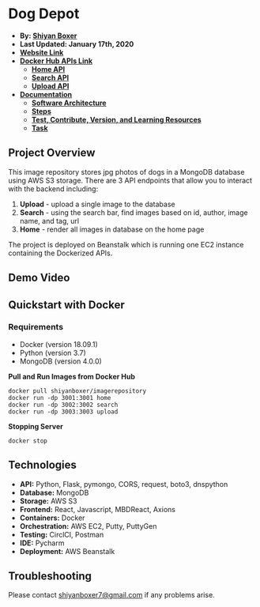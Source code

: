 # Dog Depot

- **By: [Shiyan Boxer](http://shiyanboxer.netlify.app/)**
- **Last Updated: January 17th, 2020**
- **[Website Link](http://ec2-15-223-5-20.ca-central-1.compute.amazonaws.com:3000/)**
- **[Docker Hub APIs Link](https://hub.docker.com/repository/docker/shiyanboxer/imagerepository)**
    - **[Home API](http://imagerepo-env.eba-f2rmmiak.ca-central-1.elasticbeanstalk.com:5001/)**
    - **[Search API](http://imagerepo-env.eba-f2rmmiak.ca-central-1.elasticbeanstalk.com:5002/search)**
    - **[Upload API](http://imagerepo-env.eba-f2rmmiak.ca-central-1.elasticbeanstalk.com:5003/upload)**
- **[Documentation](https://github.com/shiyanboxer/Image-Repository/tree/main/Documentation)**
    - **[Software Architecture](https://github.com/shiyanboxer/Image-Repository/blob/main/Documentation/1_Software_Architecture.md)**
    - **[Steps](https://github.com/shiyanboxer/Image-Repository/blob/main/Documentation/2_Steps.md)**
    - **[Test, Contribute, Version, and Learning Resources](https://github.com/shiyanboxer/Image-Repository/blob/main/Documentation/3_Test_Contribute_Version_%20Learning_Resources.md)**
    - **[Task](https://github.com/shiyanboxer/Image-Repository/blob/main/Documentation/4_Task.md)**

## Project Overview

This image repository stores jpg photos of dogs in a MongoDB database using AWS S3 storage. There are 3 API endpoints
that allow you to interact with the backend including:

1. **Upload** - upload a single image to the database
2. **Search** - using the search bar, find images based on id, author, image name, and tag, url
3. **Home** - render all images in database on the home page

The project is deployed on Beanstalk which is running one EC2 instance containing the Dockerized APIs.

## Demo Video

## Quickstart with Docker

### Requirements

- Docker (version 18.09.1)
- Python (version 3.7)
- MongoDB (version 4.0.0)

**Pull and Run Images from Docker Hub**

```
docker pull shiyanboxer/imagerepository
docker run -dp 3001:3001 home
docker run -dp 3002:3002 search
docker run -dp 3003:3003 upload
```

**Stopping Server**

`docker stop`

## Technologies

- **API:** Python, Flask, pymongo, CORS, request, boto3, dnspython
- **Database:** MongoDB
- **Storage:** AWS S3
- **Frontend:** React, Javascript, MBDReact, Axions
- **Containers:** Docker
- **Orchestration:** AWS EC2, Putty, PuttyGen
- **Testing:** CirclCI, Postman
- **IDE:** Pycharm
- **Deployment:** AWS Beanstalk

## Troubleshooting

Please contact shiyanboxer7@gmail.com if any problems arise.